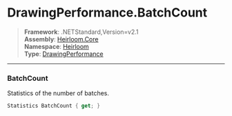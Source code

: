 # DrawingPerformance.BatchCount

> **Framework**: .NETStandard,Version=v2.1  
> **Assembly**: [Heirloom.Core][0]  
> **Namespace**: [Heirloom][0]  
> **Type**: [DrawingPerformance][1]

--------------------------------------------------------------------------------

### BatchCount

Statistics of the number of batches.

```cs
Statistics BatchCount { get; }
```

[0]: ../Heirloom.Core.md
[1]: Heirloom.DrawingPerformance.md
